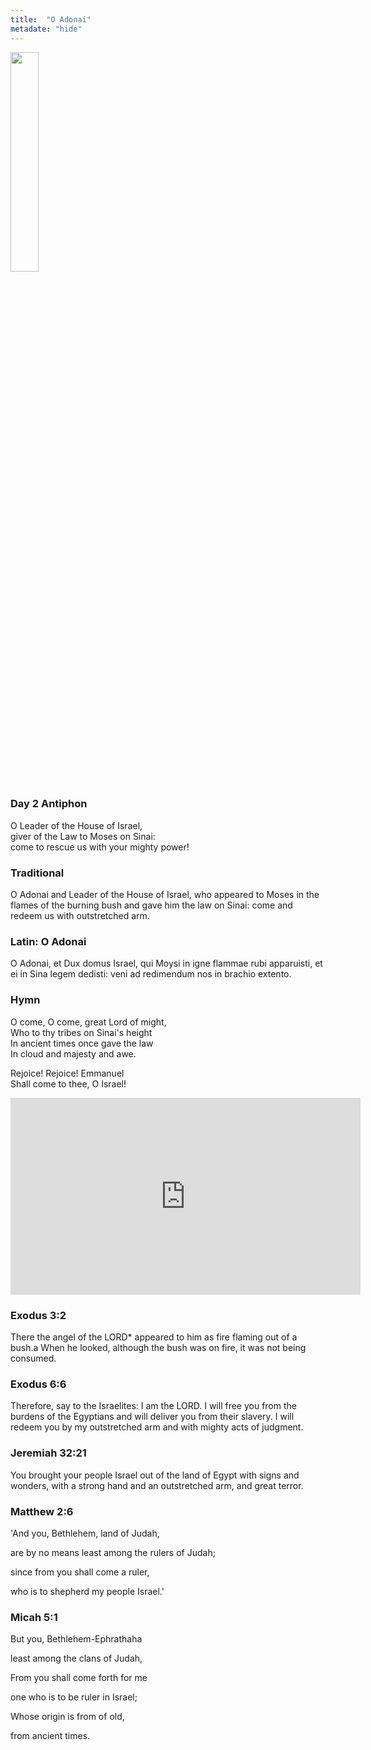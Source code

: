 ```yaml
---
title:  "O Adonai"
metadate: "hide"
---
```

<img src="{{ site.baseurl }}/assets/images/O_Adonai.png" class="drawing" style="width: 30%;">


### Day 2 Antiphon

O Leader of the House of Israel,<br>
giver of the Law to Moses on Sinai:<br>
come to rescue us with your mighty power!<br>

### Traditional

O Adonai and Leader of the House of Israel, who appeared to Moses in the flames of the burning bush and gave him the law on Sinai: come and redeem us with outstretched arm.

### Latin: O Adonai

O Adonai, et Dux domus Israel, qui Moysi in igne flammae rubi apparuisti, et ei in Sina legem dedisti: veni ad redimendum nos in brachio extento.

### Hymn

O come, O come, great Lord of might, <br>
Who to thy tribes on Sinai's height <br>
In ancient times once gave the law  <br>
In cloud and majesty and awe.       <br>
<p>
Rejoice! Rejoice! Emmanuel <br>
Shall come to thee, O Israel! <br>

<p>
<div markdown="1">
<iframe width="560" height="315" src="https://www.youtube.com/embed/4_GX0HG8aBQ?si=heYzDTctQ0sQ-Sgk&amp;start=142" title="YouTube video player" frameborder="0" allow="accelerometer; autoplay; clipboard-write; encrypted-media; gyroscope; picture-in-picture; web-share" allowfullscreen></iframe>


### Exodus 3:2

There the angel of the LORD* appeared to him as fire flaming out of a bush.a When he looked, although the bush was on fire, it was not being consumed. 

### Exodus 6:6

Therefore, say to the Israelites: I am the LORD. I will free you from the burdens of the Egyptians and will deliver you from their slavery. I will redeem you by my outstretched arm and with mighty acts of judgment.

### Jeremiah 32:21

You brought your people Israel out of the land of Egypt with signs and wonders, with a strong hand and an outstretched arm, and great terror. 

### Matthew 2:6

'And you, Bethlehem, land of Judah,<br>

are by no means least among the rulers of Judah;<br>

since from you shall come a ruler,<br>

who is to shepherd my people Israel.'<br>

### Micah 5:1

But you, Bethlehem-Ephrathaha<br>

least among the clans of Judah,<br>

From you shall come forth for me<br>

one who is to be ruler in Israel;<br>

Whose origin is from of old,<br>

from ancient times.<br>

</div>